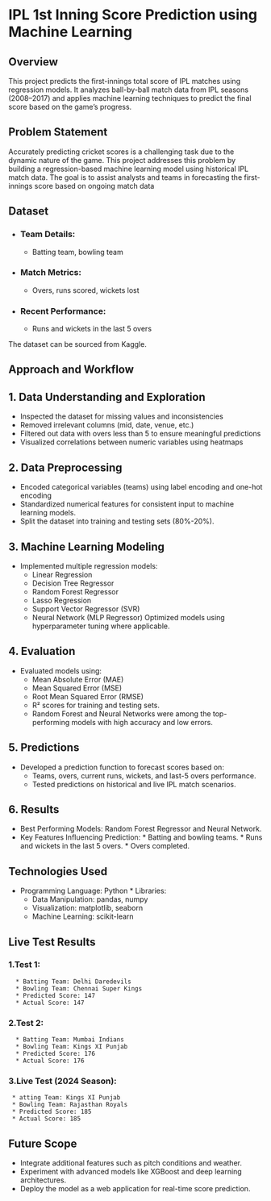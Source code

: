 # IPL 1st Inning Score Prediction using Machine Learning

 ## Overview
 This project predicts the first-innings total score of IPL matches using regression models. It analyzes ball-by-ball match data from IPL seasons (2008–2017) and applies machine learning techniques to predict the final score based on the game’s progress.

 ## Problem Statement
 Accurately predicting cricket scores is a challenging task due to the dynamic nature of the game. This project addresses this problem by building a regression-based machine learning model using historical IPL match data. The goal is to assist analysts and teams in forecasting the first-innings score based on ongoing match data

 ## Dataset 
 * ### Team Details:
    * Batting team, bowling team
 * ### Match Metrics:
    * Overs, runs scored, wickets lost
 * ### Recent Performance:
    * Runs and wickets in the last 5 overs
      
 The dataset can be sourced from Kaggle.

## Approach and Workflow
## 1. Data Understanding and Exploration
 * Inspected the dataset for missing values and inconsistencies
 * Removed irrelevant columns (mid, date, venue, etc.)
 * Filtered out data with overs less than 5 to ensure meaningful predictions
 * Visualized correlations between numeric variables using heatmaps
## 2. Data Preprocessing
 * Encoded categorical variables (teams) using label encoding and one-hot encoding
 * Standardized numerical features for consistent input to machine learning models.
 * Split the dataset into training and testing sets (80%-20%).
## 3. Machine Learning Modeling
 * Implemented multiple regression models:
   * Linear Regression
   * Decision Tree Regressor
   * Random Forest Regressor
   * Lasso Regression
   * Support Vector Regressor (SVR)
   * Neural Network (MLP Regressor)
 Optimized models using hyperparameter tuning where applicable.

 ## 4. Evaluation
  * Evaluated models using:
    * Mean Absolute Error (MAE)
    * Mean Squared Error (MSE)
    * Root Mean Squared Error (RMSE)
    * R² scores for training and testing sets.
    * Random Forest and Neural Networks were among the top-performing models with high accuracy and low errors.
 ## 5. Predictions
  * Developed a prediction function to forecast scores based on:
    * Teams, overs, current runs, wickets, and last-5 overs performance.
    * Tested predictions on historical and live IPL match scenarios.
 ## 6. Results
  *  Best Performing Models: Random Forest Regressor and Neural Network.
  *  Key Features Influencing Prediction:
    * Batting and bowling teams.
    * Runs and wickets in the last 5 overs.
    * Overs completed.
 ## Technologies Used
   * Programming Language: Python
    * Libraries:
      * Data Manipulation: pandas, numpy
      * Visualization: matplotlib, seaborn
      * Machine Learning: scikit-learn
 ## Live Test Results
### 1.Test 1:
      * Batting Team: Delhi Daredevils
      * Bowling Team: Chennai Super Kings
      * Predicted Score: 147
      * Actual Score: 147
        
### 2.Test 2:
      * Batting Team: Mumbai Indians
      * Bowling Team: Kings XI Punjab
      * Predicted Score: 176
      * Actual Score: 176
    
### 3.Live Test (2024 Season):
     * atting Team: Kings XI Punjab
     * Bowling Team: Rajasthan Royals
     * Predicted Score: 185
     * Actual Score: 185
## Future Scope
   * Integrate additional features such as pitch conditions and weather.
   * Experiment with advanced models like XGBoost and deep learning architectures.
   * Deploy the model as a web application for real-time score prediction.
